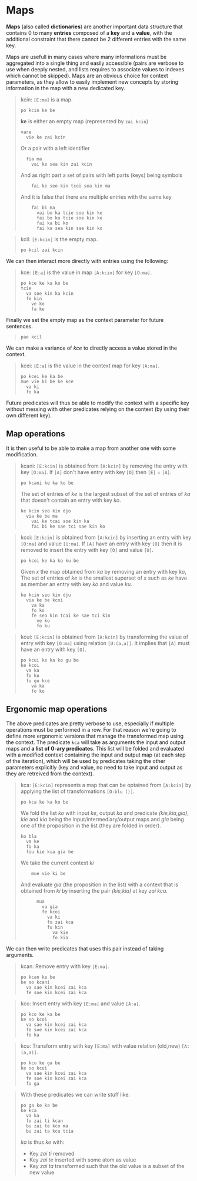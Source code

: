 # Maps

__Maps__ (also called __dictionaries__) are another important data structure
that contains 0 to many __entries__ composed of a __key__ and a __value__, with
the additional constraint that there cannot be 2 different entries with the same
key.

Maps are usefull in many cases where many informations must be aggregated into a
single thing and easily accessible (pairs are verbose to use when deeply nested,
and lists requires to associate values to indexes which cannot be skipped). Maps
are an obvious choice for context parameters, as they allow to easily implement
new concepts by storing information in the map with a new dedicated key.

> kcin: `[E:ma]` is a map.
> ```
> po kcin ke be
> ```
> __ke__ is either an empty map (represented by `zai kcin`)
> ```
> vare
>   vie ke zai kcin
> ```
> Or a pair with a left identifier
> ```
>   fia ma
>     vai ke sea kin zai kcin
> ```
> And as right part a set of pairs with left parts (keys) being symbols
> ```
>     fai ke seo kin tcei sea kin ma
> ```
> And it is false that there are multiple entries with the same key
> ```
>     fai bi ma
>       vai bo ka tcie soe kin ke
>       fai bo ko tcie soe kin ke
>       fai ka bi ko
>       fai ka sea kin sae kin ko
> ```

> kcil: `[E:kcin]` is the empty map.
> ```
> po kcil zai kcin
> ```

We can then interact more directly with entries using the following:

> kce: `[E:a]` is the value in map `[A:kcin]` for key `[O:ma]`.
>
> ```
> po kce ke ka ko be
> tcie
>   va soe kin ka kcin
>   fe kin
>     ve ko
>     fa ke
> ```

Finally we set the empty map as the context parameter for future sentences.

> ```
> pae kcil
> ```

We can make a variance of _kce_ to directly access a value stored in the
context.

> kcei: `[E:a]` is the value in the context map for key `[A:ma]`.
> ```
> po kcei ke ka be
> mue vie ki be ke kce
>   va ki
>   fo ka
> ```

Future predicates will thus be able to modify the context with a specific key
without messing with other predicates relying on the context (by using their own
different key).

## Map operations

It is then useful to be able to make a map from another one with some
modification.

> kcani: `[E:kcin]` is obtained from `[A:kcin]` by removing the entry with key
> `[O:ma]`. If `[A]` don't have entry with key `[O]` then `[E]` = `[A]`.
> ```
> po kcani ke ka ko be
> ```
> The set of entries of _ke_ is the largest subset of the set of entries of _ka_
> that doesn't contain an entry with key _ko_.
> ```
> ke kcin seo kin djo
>   via ke be ma
>     vai ke tcai soe kin ka
>     fai bi ke sae tci sae kin ko
> ```

> kcoi: `[E:kcin]` is obtained from `[A:kcin]` by inserting an entry with key
> `[O:ma]` and value `[U:ma]`. If `[A]` have an entry with key `[O]` then it is
> removed to insert the entry with key `[O]` and value `[U]`. 
> ```
> po kcoi ke ka ko ku be
> ```
> Given _x_ the map obtained from _ka_ by removing an entry with key _ko_, The
> set of entries of _ke_ is the smallest superset of _x_ such as _ke_ have as
> member an entry with key _ko_ and value _ku_.
> 
> ```
> ke kcin seo kin dju
>   via ke be kcoi
>     va ka
>     fo ko
>     fe seo kin tcai ke sae tci kin
>       ve ko
>       fo ku
> ```

> kcui: `[E:kcin]` is obtained from `[A:kcin]` by transforming the value of
> entry with key `[O:ma]` using relation `[U:(a,a)]`. It implies that `[A]` must
> have an entry with key `[O]`.
> ```
> po kcui ke ka ko gu be
> ke kcoi
>   va ka
>   fo ko
>   fu gu kce
>     va ka
>     fo ko
> ```

## Ergonomic map operations

The above predicates are pretty verbose to use, especially if multiple
operations must be performed in a row. For that reason we're going to define
more ergonomic versions that manage the transformed map using the context. The
predicate `kca` will take as arguments the input and output maps and __a list of
0-ary predicates__. This list will be folded and evaluated with a modified
context containing the input and output map (at each step of the iteration),
which will be used by predicates taking the other parameters explicitly (key and
value, no need to take input and output as they are retreived from the context).

> kca: `[E:kcin]` represents a map that can be optained from `[A:kcin]` by
> applying the list of transformations `[O:blu ()]`.
> ```
> po kca ke ka ko be
> ```
> We fold the list _ko_ with input _ke_, output _ka_ and predicate
> _(kie,kia,gia)_, _kie_ and _kia_ being the input/intermediary/output maps and
> _gia_ being one of the proposition in the list (they are folded in order).
> ```
> ko bla
>   va ke
>   fo ka
>   fiu kie kia gia be
> ```
> We take the current context _ki_
> ```
>     mue vie ki be   
> ```
> And evaluate _gia_ (the proposition in the list) with a context that is
> obtained from _ki_ by inserting the pair _(kie,kia)_ at key _zai kca_.
> ```
>       mua
>         va gia
>         fe kcoi
>           va ki
>           fo zai kca
>           fu kin
>             va kie
>             fo kia
> ```

We can then write predicates that uses this pair instead of taking arguments.

> kcan: Remove entry with key `[E:ma]`.
> ```
> po kcan ke be
> ke so kcani
>   va sae kin kcei zai kca
>   fe soe kin kcei zai kca   
> ```

> kco: Insert entry with key `[E:ma]` and value `[A:a]`.
> ```
> po kco ke ka be
> ke so kcoi
>   va sae kin kcei zai kca
>   fe soe kin kcei zai kca   
>   fo ka
> ```

> kcu: Transform entry with key `[E:ma]` with value relation (old,new)
> `[A:(a,a)]`.
> ```
> po kcu ke ga be
> ke so kcui
>   va sae kin kcei zai kca
>   fe soe kin kcei zai kca   
>   fo ga
> ```

> With these predicates we can write stuff like:
> ```
> po ga ke ka be
> ke kca
>   va ka
>   fo zai ti kcan
>   bu zai te kco ma
>   bu zai ta kcu tcia
> ```
>
> _ka_ is thus _ke_ with:
> - Key _zai ti_ removed
> - Key _zai te_ inserted with some atom as value
> - Key _zai ta_ transformed such that the old value is a subset of the new
>   value